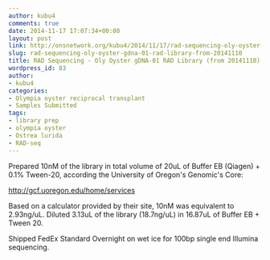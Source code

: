 ```yaml
---
author: kubu4
comments: true
date: 2014-11-17 17:07:34+00:00
layout: post
link: http://onsnetwork.org/kubu4/2014/11/17/rad-sequencing-oly-oyster-gdna-01-rad-library-from-20141110/
slug: rad-sequencing-oly-oyster-gdna-01-rad-library-from-20141110
title: RAD Sequencing - Oly Oyster gDNA-01 RAD Library (from 20141110)
wordpress_id: 83
author:
- kubu4
categories:
- Olympia oyster reciprocal transplant
- Samples Submitted
tags:
- library prep
- olympia oyster
- Ostrea lurida
- RAD-seq
---
```


Prepared 10nM of the library in total volume of 20uL of Buffer EB (Qiagen) + 0.1% Tween-20, according the University of Oregon's Genomic's Core:

http://gcf.uoregon.edu/home/services

Based on a calculator provided by their site, 10nM was equivalent to 2.93ng/uL. Diluted 3.13uL of the library (18.7ng/uL) in 16.87uL of Buffer EB + Tween 20.

Shipped FedEx Standard Overnight on wet ice for 100bp single end Illumina sequencing.
